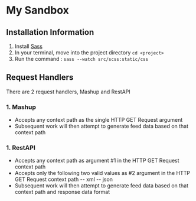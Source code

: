 My Sandbox
=========

Installation Information
------------------------

1. Install [Sass](http://sass-lang.com/tutorial)
2. In your terminal, move into the project directory `cd <project>`
3. Run the command : `sass --watch src/scss:static/css`

Request Handlers
----------------

There are 2 request handlers, Mashup and RestAPI

### 1. Mashup

- Accepts any context path as the single HTTP GET Request argument
- Subsequent work will then attempt to generate feed data based on that context path

### 1. RestAPI

- Accepts any context path as argument #1 in the HTTP GET Request context path
- Accepts only the following two valid values as #2 argument in the HTTP GET Request context path
-- xml
-- json
- Subsequent work will then attempt to generate feed data based on that context path and response data format